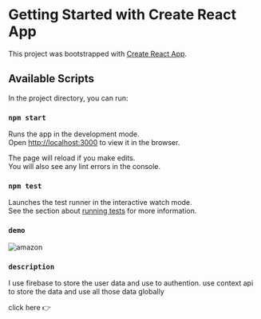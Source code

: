 # Getting Started with Create React App

This project was bootstrapped with [Create React App](https://github.com/facebook/create-react-app).

## Available Scripts

In the project directory, you can run:

### `npm start`

Runs the app in the development mode.\
Open [http://localhost:3000](http://localhost:3000) to view it in the browser.

The page will reload if you make edits.\
You will also see any lint errors in the console.

### `npm test`

Launches the test runner in the interactive watch mode.\
See the section about [running tests](https://facebook.github.io/create-react-app/docs/running-tests) for more information.

### `demo`
![amazon](https://user-images.githubusercontent.com/67221077/123991252-2e752000-d9e8-11eb-8005-3df71245e992.jpg)

### `description`
I use firebase to store the user data and use to authention.
use context api to store the data and use all those data globally

click here 👉





